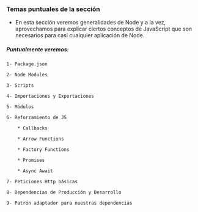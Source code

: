 ### Temas puntuales de la sección

- En esta sección veremos generalidades de Node y a la vez, 
    aprovechamos para explicar ciertos conceptos de JavaScript 
    que son necesarios para casi cualquier aplicación de Node.

##### Puntualmente veremos:

    1- Package.json

    2- Node Modules

    3- Scripts

    4- Importaciones y Exportaciones

    5- Módulos

    6- Reforzamiento de JS

        * Callbacks

        * Arrow Functions

        * Factory Functions

        * Promises

        * Async Await

    7- Peticiones Http básicas

    8- Dependencias de Producción y Desarrollo

    9- Patrón adaptador para nuestras dependencias

